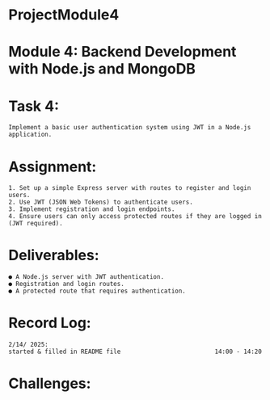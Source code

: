 # ProjectModule4

# Module 4: Backend Development with Node.js and MongoDB
# Task 4:
    Implement a basic user authentication system using JWT in a Node.js application. 
# Assignment:
    1. Set up a simple Express server with routes to register and login users.
    2. Use JWT (JSON Web Tokens) to authenticate users.
    3. Implement registration and login endpoints.
    4. Ensure users can only access protected routes if they are logged in (JWT required). 
# Deliverables:
    ● A Node.js server with JWT authentication.
    ● Registration and login routes.
    ● A protected route that requires authentication.

# Record Log:
    2/14/ 2025:
    started & filled in README file                          14:00 - 14:20


# Challenges: 